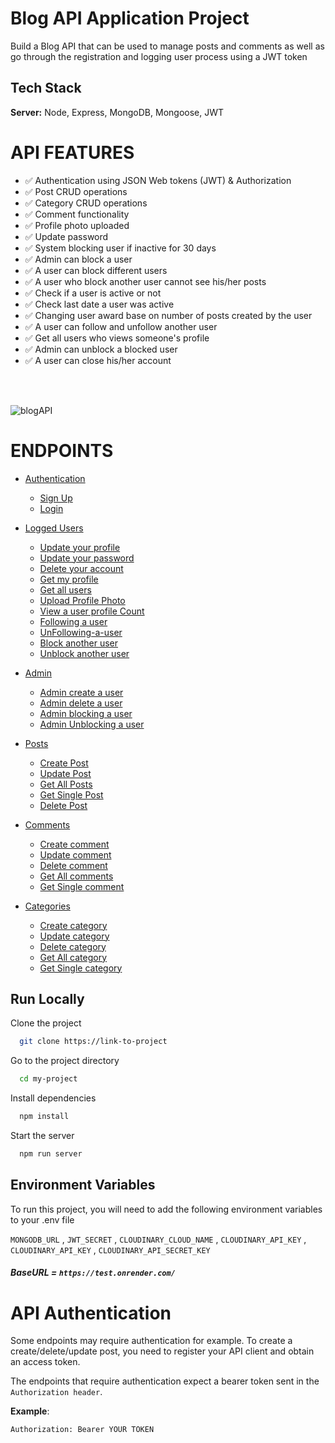 # Blog API Application Project

Build a Blog API that can be used to manage posts and comments as well as go through the registration and logging user process using a JWT token

## Tech Stack

**Server:** Node, Express, MongoDB, Mongoose, JWT

# API FEATURES

- ✅ Authentication using JSON Web tokens (JWT) & Authorization
- ✅ Post CRUD operations
- ✅ Category CRUD operations
- ✅ Comment functionality
- ✅ Profile photo uploaded
- ✅ Update password
- ✅ System blocking user if inactive for 30 days
- ✅ Admin can block a user
- ✅ A user can block different users
- ✅ A user who block another user cannot see his/her posts
- ✅ Check if a user is active or not
- ✅ Check last date a user was active
- ✅ Changing user award base on number of posts created by the user
- ✅ A user can follow and unfollow another user
- ✅ Get all users who views someone's profile
- ✅ Admin can unblock a blocked user
- ✅ A user can close his/her account

</br>
</br>

![blogAPI](https://user-images.githubusercontent.com/82850895/215177113-97ec1687-c513-4b87-af33-bf98a25ae2a1.png)

# ENDPOINTS

- [Authentication](#Authentication)

  - [ Sign Up ](#Sign-Up)
  - [ Login ](#Login)

- [Logged Users](#Logged-Users)

  - [Update your profile](#Update-your-profile)
  - [Update your password](#Update-user-password)
  - [Delete your account](#Delete-your-account)
  - [Get my profile](#get-my-profile)
  - [Get all users](#Get-all-users)
  - [Upload Profile Photo](#Upload-Profile-Photo)
  - [View a user profile Count](#view-a-user-profile)
  - [Following a user](#Following-a-user)
  - [UnFollowing-a-user](#UnFollowing-a-user)
  - [Block another user](#Block-user)
  - [Unblock another user](#Unblock-user)

- [Admin](#admin)

  - [Admin create a user](#Admin-create-a-user)
  - [Admin delete a user](#Admin-delete-a-user)
  - [Admin blocking a user](#Admin-blocking-a-user)
  - [Admin Unblocking a user](#Admin-unblocking-a-user)

- [Posts](#Posts)

  - [Create Post](#Create-Post)
  - [Update Post](#Update-Post)
  - [Get All Posts](#Get-All-Posts)
  - [Get Single Post](#Get-Single-Post)
  - [Delete Post](#Delete-Post)

- [Comments](#Comments)

  - [Create comment](#Create-Comment)
  - [Update comment](#Update-Comment)
  - [Delete comment](#Delete-Comment)
  - [Get All comments](#Get-All-Comment)
  - [Get Single comment](#Get-Single-Comment)

- [Categories](#Categories)
  - [Create category](#Create-Category)
  - [Update category](#Update-Category)
  - [Delete category](#Delete-Category)
  - [Get All category](#Get-All-Category)
  - [Get Single category](#Get-Single-Category)

## Run Locally

Clone the project

```bash
  git clone https://link-to-project
```

Go to the project directory

```bash
  cd my-project
```

Install dependencies

```bash
  npm install
```

Start the server

```bash
  npm run server
```

## Environment Variables

To run this project, you will need to add the following environment variables to your .env file

`MONGODB_URL` , `JWT_SECRET` , `CLOUDINARY_CLOUD_NAME` , `CLOUDINARY_API_KEY` , `CLOUDINARY_API_KEY` , `CLOUDINARY_API_SECRET_KEY`

##### BaseURL = `https://test.onrender.com/`

# API Authentication

Some endpoints may require authentication for example. To create a create/delete/update post, you need to register your API client and obtain an access token.

The endpoints that require authentication expect a bearer token sent in the `Authorization header`.

**Example**:

`Authorization: Bearer YOUR TOKEN`
